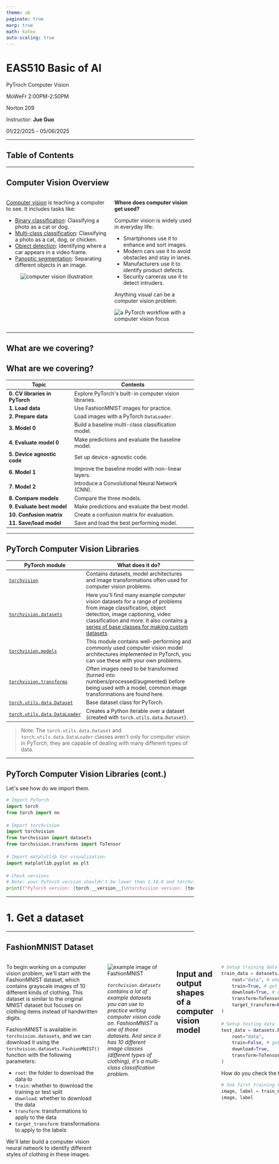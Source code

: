```yaml
---
theme: ub
paginate: true
marp: true
math: katex
auto-scaling: true
---
```


<!-- _backgroundImage: "url('../slides/title.png')" -->
<!-- _paginate: skip -->

# EAS510 Basic of AI

<span class="subtitle">PyTroch Computer Vision</span>

<div class="course-info">
  <p>MoWeFr 2:00PM-2:50PM</p>
  <p>Norton 209</p>
  <p>Instructor: <strong>Jue Guo</strong></p>
  <p>01/22/2025 - 05/06/2025</p>
</div>

---
## Table of Contents



---

## Computer Vision Overview

<div class = "columns">
<div>

[Computer vision](https://en.wikipedia.org/wiki/Computer_vision) is teaching a computer to see. It includes tasks like:

- [Binary classification](https://developers.google.com/machine-learning/glossary#binary-classification): Classifying a photo as a cat or dog.
- [Multi-class classification](https://developers.google.com/machine-learning/glossary#multi-class-classification): Classifying a photo as a cat, dog, or chicken.
- [Object detection](https://en.wikipedia.org/wiki/Object_detection): Identifying where a car appears in a video frame.
- [Panoptic segmentation](https://arxiv.org/abs/1801.00868): Separating different objects in an image.

<center>
<img src="https://raw.githubusercontent.com/mrdbourke/pytorch-deep-learning/main/images/03-computer-vision-problems.png" alt="computer vision illustration" width="80%"></center>

</div>

<div>

**Where does computer vision get used?**

Computer vision is widely used in everyday life:

- Smartphones use it to enhance and sort images.
- Modern cars use it to avoid obstacles and stay in lanes.
- Manufacturers use it to identify product defects.
- Security cameras use it to detect intruders.

Anything visual can be a computer vision problem.

![a PyTorch workflow with a computer vision focus](https://raw.githubusercontent.com/mrdbourke/pytorch-deep-learning/main/images/03-pytorch-computer-vision-workflow.png)
</div>
</div>

---

## What are we covering? 

## What are we covering?

| **Topic** | **Contents** |
| ----- | ----- |
| **0. CV libraries in PyTorch** | Explore PyTorch's built-in computer vision libraries. |
| **1. Load data** | Use FashionMNIST images for practice. |
| **2. Prepare data** | Load images with a PyTorch `DataLoader`. |
| **3. Model 0** | Build a baseline multi-class classification model. |
| **4. Evaluate model 0** | Make predictions and evaluate the baseline model. |
| **5. Device agnostic code** | Set up device-agnostic code. |
| **6. Model 1** | Improve the baseline model with non-linear layers. |
| **7. Model 2** | Introduce a Convolutional Neural Network (CNN). |
| **8. Compare models** | Compare the three models. |
| **9. Evaluate best model** | Make predictions and evaluate the best model. |
| **10. Confusion matrix** | Create a confusion matrix for evaluation. |
| **11. Save/load model** | Save and load the best performing model. |

---

## PyTorch Computer Vision Libraries

| PyTorch module | What does it do? |
| ----- | ----- |
| [`torchvision`](https://pytorch.org/vision/stable/index.html) | Contains datasets, model architectures and image transformations often used for computer vision problems. |
| [`torchvision.datasets`](https://pytorch.org/vision/stable/datasets.html) | Here you'll find many example computer vision datasets for a range of problems from image classification, object detection, image captioning, video classification and more. It also contains [a series of base classes for making custom datasets](https://pytorch.org/vision/stable/datasets.html#base-classes-for-custom-datasets). |
| [`torchvision.models`](https://pytorch.org/vision/stable/models.html) | This module contains well-performing and commonly used computer vision model architectures implemented in PyTorch, you can use these with your own problems. |
| [`torchvision.transforms`](https://pytorch.org/vision/stable/transforms.html) | Often images need to be transformed (turned into numbers/processed/augmented) before being used with a model, common image transformations are found here. |
| [`torch.utils.data.Dataset`](https://pytorch.org/docs/stable/data.html#torch.utils.data.Dataset) | Base dataset class for PyTorch.  |
| [`torch.utils.data.DataLoader`](https://pytorch.org/docs/stable/data.html#module-torch.utils.data) | Creates a Python iterable over a dataset (created with `torch.utils.data.Dataset`). |

> Note: The `torch.utils.data.Dataset` and `torch.utils.data.DataLoader` classes aren't only for computer vision in PyTorch, they are capable of dealing with many different types of data.

---

## PyTorch Computer Vision Libraries (cont.)

Let's see how do we import them.

```python
# Import PyTorch
import torch
from torch import nn

# Import torchvision 
import torchvision
from torchvision import datasets
from torchvision.transforms import ToTensor

# Import matplotlib for visualization
import matplotlib.pyplot as plt

# Check versions
# Note: your PyTorch version shouldn't be lower than 1.10.0 and torchvision version shouldn't be lower than 0.11
print(f"PyTorch version: {torch.__version__}\ntorchvision version: {torchvision.__version__}")
```

---

<!-- _backgroundImage: "url('../slides/title.png')" -->
<!-- _paginate: skip -->

# 1. Get a dataset

---

## FashionMNIST Dataset

<div class="columns">
<div>

To begin working on a computer vision problem, we'll start with the FashionMNIST dataset, which contains grayscale images of 10 different kinds of clothing. This dataset is similar to the original MNIST dataset but focuses on clothing items instead of handwritten digits.

FashionMNIST is available in `torchvision.datasets`, and we can download it using the `torchvision.datasets.FashionMNIST()` function with the following parameters:
- `root`: the folder to download the data to
- `train`: whether to download the training or test split
- `download`: whether to download the data
- `transform`: transformations to apply to the data
- `target_transform`: transformations to apply to the labels

We'll later build a computer vision neural network to identify different styles of clothing in these images.
</div>

<div>

![example image of FashionMNIST](https://raw.githubusercontent.com/mrdbourke/pytorch-deep-learning/main/images/03-fashion-mnist-slide.png)

  <div class = "small-caption">

  *`torchvision.datasets` contains a lot of example datasets you can use to practice writing computer vision code on. FashionMNIST is one of those datasets. And since it has 10 different image classes (different types of clothing), it's a multi-class classification problem.*
  </div>

</div>

---

## Input and output shapes of a computer vision model

<div class="columns">
<div>

```python
# Setup training data
train_data = datasets.FashionMNIST(
    root="data", # where to download data to?
    train=True, # get training data
    download=True, # download data if it doesn't exist on disk
    transform=ToTensor(), # images come as PIL format, we want to turn into Torch tensors
    target_transform=None # you can transform labels as well
)

# Setup testing data
test_data = datasets.FashionMNIST(
    root="data",
    train=False, # get test data
    download=True,
    transform=ToTensor()
)
```

How do you check the first sample of the training data?

```python
# See first training sample
image, label = train_data[0]
image, label
```
</div>

<div>
Again, we need to familiarize ourselves with the data;

```python
# What's the shape of the image?
image.shape
```
```sh
torch.Size([1, 28, 28])
```

The shape of the image tensor is `[1, 28, 28]` or more specifically:

```sh
[color_channels=1, height=28, width=28]
```

Having `color_channels=1` means the image is grayscale, if `color_channels=3`, the image comes in pixel values for red, green and blue (this is also known as the [RGB color model](https://en.wikipedia.org/wiki/RGB_color_model)).

</div>

---

## Input and output shapes of a computer vision model (cont.)

<div class="columns">
<div>

![example input and output shapes of the fashionMNIST problem](https://raw.githubusercontent.com/mrdbourke/pytorch-deep-learning/main/images/03-computer-vision-input-and-output-shapes.png)
*Various problems will have various input and output shapes. But the premise remains: encode data into numbers, build a model to find patterns in those numbers, convert those patterns into something meaningful.*



</div>

<div>

The order of our current tensor is often referred to as `CHW` (Color Channels, Height, Width). There's debate on whether images should be represented as `CHW` (color channels first) or `HWC` (color channels last).

> **Note:** You'll also see `NCHW` and `NHWC` formats where `N` stands for *number of images*. For example, if you have a `batch_size=32`, your tensor shape may be `[32, 1, 28, 28]`. We'll cover batch sizes later.

- PyTorch generally accepts `NCHW` (channels first) as the default for many operators. However, PyTorch also explains that `NHWC` (channels last) performs better and is [considered best practice](https://pytorch.org/blog/tensor-memory-format-matters/#pytorch-best-practice).

- For now, since our dataset and models are relatively small, this won't make too much of a difference. But keep it in mind for when you're working on larger image datasets and using convolutional neural networks (we'll see these later).

</div>

</div>

---

## Input and output shapes of a computer vision model (cont.)

<div class="columns">
<div>

Let's check out more shapes of the FashionMNIST dataset.

```python
# How many samples are there?
len(train_data.data), len(train_data.targets), len(test_data.data), len(test_data.targets)
```
```sh
(60000, 60000, 10000, 10000)
```
So we've got 60,000 training samples and 10,000 testing samples. What classes are there?

We can find these via the `.classes` attribute.


```python
class_names = train_data.classes
class_names
```
```sh
['T-shirt/top',
  'Trouser',
  'Pullover',
  'Dress',
  'Coat',
  'Sandal',
  'Shirt',
  'Sneaker',
  'Bag',
  'Ankle boot']
```
</div>

<div>

To better understand your image data, you can visualize it. 

```python
import matplotlib.pyplot as plt
image, label = train_data[0]
print(f"Image shape: {image.shape}")
plt.imshow(image.squeeze()) # image shape is [1, 28, 28] (colour channels, height, width)
plt.title(label);
```
```sh
Image shape: torch.Size([1, 28, 28])
```
<center>
<img src="../slides/04_imgs/03_pytorch_computer_vision_19_1.png"; width="50%">
</center>
</div>

</div>

---

<div class="columns">
<div>

Right now our image looks kinda colored even with just one color channel.
<center>
<img src="../slides/04_imgs/03_pytorch_computer_vision_19_1.png"; width="50%">
</center>

We can turn the image into grayscale by using the `cmap` parameter of `plt.imshow()`.

```python
plt.imshow(image.squeeze(), cmap="gray")
plt.title(class_names[label]);
```
</div>
<div>

<center>
<img src="../slides/04_imgs/03_pytorch_computer_vision_21_0.png"; width="50%">
</center>

</div>

</div>

---

Let's not stop there, lets view a few more images.

<div class="columns">
<div>

```python
torch.manual_seed(42)
fig = plt.figure(figsize=(9, 9))
rows, cols = 4, 4
for i in range(1, rows * cols + 1):
    random_idx = torch.randint(0, len(train_data), size=[1]).item()
    img, label = train_data[random_idx]
    fig.add_subplot(rows, cols, i)
    plt.imshow(img.squeeze(), cmap="gray")
    plt.title(class_names[label])
    plt.axis(False);
```
<center>
<img src="../slides/04_imgs/03_pytorch_computer_vision_23_0.png"; width="45%">

</div>

<div>

Hmmm, this dataset doesn't look too aesthetic. But the principles we're going to learn on how to build a model for it will be similar across a wide range of computer vision problems.

- In essence, taking pixel values and building a model to find patterns in them to use on future pixel values.

Plus, even for this small dataset (yes, even 60,000 images in deep learning is considered quite small), could you write a program to classify each one of them?

- You probably could.

But I think coding a model in PyTorch would be faster.

> **Question:** Do you think the above data can be modeled with only straight (linear) lines? Or do you think you'd also need non-straight (non-linear) lines?

</div>
</div>

---

<!-- _backgroundImage: "url('../slides/title.png')" -->
<!-- _paginate: skip -->
# 2. Prepare DataLoader

---


## Prepare DataLoader

<div class="columns">
<div>

To prepare the dataset, use a [`torch.utils.data.DataLoader`](https://pytorch.org/docs/stable/data.html#torch.utils.data.Dataset) which turns a large `Dataset` into smaller chunks called **batches** or **mini-batches**. This is more computationally efficient, especially for large datasets.

**Good batch size (hyperparameter):**
- Start with a batch size of 32.
- Experiment with different values, typically powers of 2 (e.g., 32, 64, 128, 256, 512).

![an example of what a batched dataset looks like](https://raw.githubusercontent.com/mrdbourke/pytorch-deep-learning/main/images/03-batching-fashionmnist.png)

</div>
<div>

```python
from torch.utils.data import DataLoader

# Setup the batch size hyperparameter
BATCH_SIZE = 32

# Turn datasets into iterables (batches)
train_dataloader = DataLoader(train_data, # dataset to turn into iterable
    batch_size=BATCH_SIZE, # how many samples per batch?
    shuffle=True # shuffle data every epoch?
)

test_dataloader = DataLoader(test_data,
    batch_size=BATCH_SIZE,
    shuffle=False # don't necessarily have to shuffle the testing data
)

# Let's check out what we've created
print(f"Dataloaders: {train_dataloader, test_dataloader}")
print(f"Length of train dataloader: {len(train_dataloader)} batches of {BATCH_SIZE}")
print(f"Length of test dataloader: {len(test_dataloader)} batches of {BATCH_SIZE}")
```

</div>
</div>

---

## Prepare DataLoader (cont.)

<div class="columns">
<div>

```python
from torch.utils.data import DataLoader

# Setup the batch size hyperparameter
BATCH_SIZE = 32

# Turn datasets into iterables (batches)
train_dataloader = DataLoader(train_data, # dataset to turn into iterable
    batch_size=BATCH_SIZE, # how many samples per batch?
    shuffle=True # shuffle data every epoch?
)

test_dataloader = DataLoader(test_data,
    batch_size=BATCH_SIZE,
    shuffle=False # don't necessarily have to shuffle the testing data
)

# Let's check out what we've created
print(f"Dataloaders: {train_dataloader, test_dataloader}")
print(f"Length of train dataloader: {len(train_dataloader)} batches of {BATCH_SIZE}")
print(f"Length of test dataloader: {len(test_dataloader)} batches of {BATCH_SIZE}")
```
</div>

<div>

```sh
Dataloaders: (<torch.utils.data.dataloader.DataLoader object at 0x7fc991463cd0>, <torch.utils.data.dataloader.DataLoader object at 0x7fc991475120>)
Length of train dataloader: 1875 batches of 32
Length of test dataloader: 313 batches of 32
```
Further inspect the components of the `train_dataloader`:

```python
# Check out what's inside the training dataloader
train_features_batch, train_labels_batch = next(iter(train_dataloader))
train_features_batch.shape, train_labels_batch.shape
```
```sh
(torch.Size([32, 1, 28, 28]), torch.Size([32]))
```
</div>
</div>

---

## Prepare DataLoader (cont.)

<div class="columns">
<div>

We can see that the data remains unchanged by checking a single sample.

```python
# Show a sample
torch.manual_seed(42)
random_idx = torch.randint(0, len(train_features_batch), size=[1]).item()
img, label = train_features_batch[random_idx], train_labels_batch[random_idx]
plt.imshow(img.squeeze(), cmap="gray")
plt.title(class_names[label])
plt.axis("Off");
print(f"Image size: {img.shape}")
print(f"Label: {label}, label size: {label.shape}")
```
```sh
Image size: torch.Size([1, 28, 28])
Label: 6, label size: torch.Size([])
```
</div>

<div>
<center>
<img src="04_imgs/03_pytorch_computer_vision_29_1.png">
</center>
</div>
</div>

---

<!-- _backgroundImage: "url('../slides/title.png')" -->
<!-- _paginate: skip -->

# 3. Model 0: Build a baseline model

---

<div class="columns">
<div>

Time to build a **baseline model** by subclassing `nn.Module`. Usually a baseline model in research can be a state of the art (SOTA) model, to compare your result with, or personal project can be one of the simplest models you can imagine. 

> Sometimes you can use the baseline as a starting point and try to improve upon it with subsequent, more complicated models.

In our case, 

  - our baseline will consist of two [`nn.Linear()`](https://pytorch.org/docs/stable/generated/torch.nn.Linear.html) layers.

Because we're working with image data, we're going to use a different layer to start things off.And that's the [`nn.Flatten()`](https://pytorch.org/docs/stable/generated/torch.nn.Flatten.html) layer. `nn.Flatten()` compresses the dimensions of a tensor into a single vector.

</div>

<div>

```python
# Create a flatten layer
flatten_model = nn.Flatten() # all nn modules function as a model (can do a forward pass)

# Get a single sample
x = train_features_batch[0]

# Flatten the sample
output = flatten_model(x) # perform forward pass

# Print out what happened
print(f"Shape before flattening: {x.shape} -> [color_channels, height, width]")
print(f"Shape after flattening: {output.shape} -> [color_channels, height*width]")

# Try uncommenting below and see what happens
#print(x)
#print(output)
```

```sh
Shape before flattening: torch.Size([1, 28, 28]) -> [color_channels, height, width]
Shape after flattening: torch.Size([1, 784]) -> [color_channels, height*width]
```
</div>
</div>

---

<div class="columns">
<div>

```python
# Create a flatten layer
flatten_model = nn.Flatten() # all nn modules function as a model (can do a forward pass)

# Get a single sample
x = train_features_batch[0]

# Flatten the sample
output = flatten_model(x) # perform forward pass

# Print out what happened
print(f"Shape before flattening: {x.shape} -> [color_channels, height, width]")
print(f"Shape after flattening: {output.shape} -> [color_channels, height*width]")

# Try uncommenting below and see what happens
#print(x)
#print(output)
```

```sh
Shape before flattening: torch.Size([1, 28, 28]) -> [color_channels, height, width]
Shape after flattening: torch.Size([1, 784]) -> [color_channels, height*width]
```
</div>
<div>

The `nn.Flatten()` layer took our shape from `[color_channels, height, width]` to `[color_channels, height*width]`.

- Why do this? *Because we've now turned our pixel data from height and width dimensions into one long **feature vector**.* And `nn.Linear()` layers like their inputs to be in the form of feature vectors.

```python
from torch import nn
class FashionMNISTModelV0(nn.Module):
    def __init__(self, input_shape: int, hidden_units: int, output_shape: int):
        super().__init__()
        self.layer_stack = nn.Sequential(
            nn.Flatten(), # neural networks like their inputs in vector form
            nn.Linear(in_features=input_shape, out_features=hidden_units), # in_features = number of features in a data sample (784 pixels)
            nn.Linear(in_features=hidden_units, out_features=output_shape)
        )

    def forward(self, x):
        return self.layer_stack(x)
``` 
</div>hnb
</div>

---

<div class="columns">
<div>

```python
from torch import nn
class FashionMNISTModelV0(nn.Module):
    def __init__(self, input_shape: int, hidden_units: int, output_shape: int):
        super().__init__()
        self.layer_stack = nn.Sequential(
            nn.Flatten(), # neural networks like their inputs in vector form
            nn.Linear(in_features=input_shape, out_features=hidden_units), # in_features = number of features in a data sample (784 pixels)
            nn.Linear(in_features=hidden_units, out_features=output_shape)
        )

    def forward(self, x):
        return self.layer_stack(x)
```
We've got a baseline model class we can use, now let's instantiate a model.

We'll need to set the following parameters:
* `input_shape=784` - how many features in the model, in our case, it's one for every pixel in the target image (28 pixels high by 28 pixels wide = 784 features).

</div>

<div>

* `hidden_units=10` - number of units/neurons in the hidden layer(s), this number could be whatever you want but to keep the model small we'll start with `10`.
* `output_shape=len(class_names)` - since we're working with a multi-class classification problem, we need an output neuron per class in our dataset.

</div>
</div>

---

<!-- _backgroundImage: "url('../slides/title.png')" -->
<!-- _paginate: skip -->

# `Helper Functions` in PyTorch (Optional)

---

## Construction of `helper_functions.py`
Before we continue; we will create our own module of helper functions to avoud repeating code. Please read through this code during after class time. 

<div class="columns">
<div>

```python
"""
A series of helper functions used throughout the course.

If a function gets defined once and could be used over and over, it'll go in here.
"""
import torch
import matplotlib.pyplot as plt
import numpy as np

from torch import nn

import os
import zipfile

from pathlib import Path

import requests

```
</div>

<div>

```python
# Walk through an image classification directory and find out how many files (images)
# are in each subdirectory.
import os

def walk_through_dir(dir_path):
    """
    Walks through dir_path returning its contents.
    Args:
    dir_path (str): target directory

    Returns:
    A print out of:
      number of subdiretories in dir_path
      number of images (files) in each subdirectory
      name of each subdirectory
    """
    for dirpath, dirnames, filenames in os.walk(dir_path):
        print(f"There are {len(dirnames)} directories and {len(filenames)} images in '{dirpath}'.")
```
</div>
</div>

---

## Construction of `helper_functions.py` (cont.)

<div class="columns">
<div>

```python
def plot_decision_boundary(model: torch.nn.Module, X: torch.Tensor, y: torch.Tensor):
    """Plots decision boundaries of model predicting on X in comparison to y.

    Source - https://madewithml.com/courses/foundations/neural-networks/ (with modifications)
    """
    # Put everything to CPU (works better with NumPy + Matplotlib)
    model.to("cpu")
    X, y = X.to("cpu"), y.to("cpu")

    # Setup prediction boundaries and grid
    x_min, x_max = X[:, 0].min() - 0.1, X[:, 0].max() + 0.1
    y_min, y_max = X[:, 1].min() - 0.1, X[:, 1].max() + 0.1
    xx, yy = np.meshgrid(np.linspace(x_min, x_max, 101), np.linspace(y_min, y_max, 101))

    # Make features
    X_to_pred_on = torch.from_numpy(np.column_stack((xx.ravel(), yy.ravel()))).float()
```
</div>
<div>

```python
    # Make predictions
    model.eval()
    with torch.inference_mode():
        y_logits = model(X_to_pred_on)

    # Test for multi-class or binary and adjust logits to prediction labels
    if len(torch.unique(y)) > 2:
        y_pred = torch.softmax(y_logits, dim=1).argmax(dim=1)  # mutli-class
    else:
        y_pred = torch.round(torch.sigmoid(y_logits))  # binary

    # Reshape preds and plot
    y_pred = y_pred.reshape(xx.shape).detach().numpy()
    plt.contourf(xx, yy, y_pred, cmap=plt.cm.RdYlBu, alpha=0.7)
    plt.scatter(X[:, 0], X[:, 1], c=y, s=40, cmap=plt.cm.RdYlBu)
    plt.xlim(xx.min(), xx.max())
    plt.ylim(yy.min(), yy.max())
```
</div>
</div>

---

## Construction of `helper_functions.py` (cont.)

<div class="columns">
<div>

```python
def plot_predictions(
    train_data, train_labels, test_data, test_labels, predictions=None
):
    """
  Plots linear training data and test data and compares predictions.
  """
    plt.figure(figsize=(10, 7))

    # Plot training data in blue
    plt.scatter(train_data, train_labels, c="b", s=4, label="Training data")

    # Plot test data in green
    plt.scatter(test_data, test_labels, c="g", s=4, label="Testing data")

    if predictions is not None:
        # Plot the predictions in red (predictions were made on the test data)
        plt.scatter(test_data, predictions, c="r", s=4, label="Predictions")

    # Show the legend
    plt.legend(prop={"size": 14})
```
</div>

<div>

```python
# Calculate accuracy (a classification metric)
def accuracy_fn(y_true, y_pred):
    """Calculates accuracy between truth labels and predictions.

    Args:
        y_true (torch.Tensor): Truth labels for predictions.
        y_pred (torch.Tensor): Predictions to be compared to predictions.

    Returns:
        [torch.float]: Accuracy value between y_true and y_pred, e.g. 78.45
    """
    correct = torch.eq(y_true, y_pred).sum().item()
    acc = (correct / len(y_pred)) * 100
    return acc
```

</div>
</div>

---

## Construction of `helper_functions.py` (cont.)

```python
def print_train_time(start, end, device=None):
    """Prints difference between start and end time.

    Args:
        start (float): Start time of computation (preferred in timeit format). 
        end (float): End time of computation.
        device ([type], optional): Device that compute is running on. Defaults to None.

    Returns:
        float: time between start and end in seconds (higher is longer).
    """
    total_time = end - start
    print(f"\nTrain time on {device}: {total_time:.3f} seconds")
    return total_time
```

---

## Construction of `helper_functions.py` (cont.)
<div class="columns">
<div>

```python
# Plot loss curves of a model
def plot_loss_curves(results):
    """Plots training curves of a results dictionary.

    Args:
        results (dict): dictionary containing list of values, e.g.
            {"train_loss": [...],
             "train_acc": [...],
             "test_loss": [...],
             "test_acc": [...]}
    """
    loss = results["train_loss"]
    test_loss = results["test_loss"]
    accuracy = results["train_acc"]
    test_accuracy = results["test_acc"]
    epochs = range(len(results["train_loss"]))
    plt.figure(figsize=(15, 7))

    # Plot loss
    plt.subplot(1, 2, 1)
    plt.plot(epochs, loss, label="train_loss")
    plt.plot(epochs, test_loss, label="test_loss")
    plt.title("Loss")
    plt.xlabel("Epochs")
    plt.legend()
```

</div>
<div>

```python
    # Plot accuracy
    plt.subplot(1, 2, 2)
    plt.plot(epochs, accuracy, label="train_accuracy")
    plt.plot(epochs, test_accuracy, label="test_accuracy")
    plt.title("Accuracy")
    plt.xlabel("Epochs")
    plt.legend()
```
</div>
</div>

---

## Construction of `helper_functions.py` - `def pred_and_plot_image`(cont.)

<div class="columns">
<div>

```python
# Pred and plot image function from notebook 04
# See creation: https://www.learnpytorch.io/04_pytorch_custom_datasets/#113-putting-custom-image-prediction-together-building-a-function
from typing import List
import torchvision


def pred_and_plot_image(
    model: torch.nn.Module,
    image_path: str,
    class_names: List[str] = None,
    transform=None,
    device: torch.device = "cuda" if torch.cuda.is_available() else "cpu",
):
    """Makes a prediction on a target image with a trained model and plots the image.

    Args:
        model (torch.nn.Module): trained PyTorch image classification model.
        image_path (str): filepath to target image.
        class_names (List[str], optional): different class names for target image. Defaults to None.
        transform (_type_, optional): transform of target image. Defaults to None.
```
</div>
<div>

```python
    """
        device (torch.device, optional): target device to compute on. Defaults to "cuda" if torch.cuda.is_available() else "cpu".
    
    Returns:
        Matplotlib plot of target image and model prediction as title.

    Example usage:
        pred_and_plot_image(model=model,
                            image="some_image.jpeg",
                            class_names=["class_1", "class_2", "class_3"],
                            transform=torchvision.transforms.ToTensor(),
                            device=device)
    """

    # 1. Load in image and convert the tensor values to float32
    target_image = torchvision.io.read_image(str(image_path)).type(torch.float32)

    # 2. Divide the image pixel values by 255 to get them between [0, 1]
    target_image = target_image / 255.0
```
</div>
</div>

---

## Construction of `helper_functions.py` - `def pred_and_plot_image`(cont.)

<div class="columns">
<div>

```python
    # 3. Transform if necessary
    if transform:
        target_image = transform(target_image)

    # 4. Make sure the model is on the target device
    model.to(device)

    # 5. Turn on model evaluation mode and inference mode
    model.eval()
    with torch.inference_mode():
        # Add an extra dimension to the image
        target_image = target_image.unsqueeze(dim=0)

        # Make a prediction on image with an extra dimension and send it to the target device
        target_image_pred = model(target_image.to(device))

    # 6. Convert logits -> prediction probabilities (using torch.softmax() for multi-class classification)
    target_image_pred_probs = torch.softmax(target_image_pred, dim=1)

    # 7. Convert prediction probabilities -> prediction labels
    target_image_pred_label = torch.argmax(target_image_pred_probs, dim=1)
```
</div>
<div>

```python
    # 8. Plot the image alongside the prediction and prediction probability
    plt.imshow(
        target_image.squeeze().permute(1, 2, 0)
    )  # make sure it's the right size for matplotlib
    if class_names:
        title = f"Pred: {class_names[target_image_pred_label.cpu()]} | Prob: {target_image_pred_probs.max().cpu():.3f}"
    else:
        title = f"Pred: {target_image_pred_label} | Prob: {target_image_pred_probs.max().cpu():.3f}"
    plt.title(title)
    plt.axis(False)
```
</div>
</div>

---

## Construction of `helper_functions.py` 

<div class="columns">
<div>

```python
def set_seeds(seed: int=42):
    """Sets random sets for torch operations.

    Args:
        seed (int, optional): Random seed to set. Defaults to 42.
    """
    # Set the seed for general torch operations
    torch.manual_seed(seed)
    # Set the seed for CUDA torch operations (ones that happen on the GPU)
    torch.cuda.manual_seed(seed)
```

```python

def download_data(source: str, 
                  destination: str,
                  remove_source: bool = True) -> Path:
    """Downloads a zipped dataset from source and unzips to destination.

    Args:
        source (str): A link to a zipped file containing data.
        destination (str): A target directory to unzip data to.
        remove_source (bool): Whether to remove the source after downloading and extracting.
```
</div>
<div>

```python
""""
    Returns:
        pathlib.Path to downloaded data.
    
    Example usage:
        download_data(source="https://github.com/mrdbourke/pytorch-deep-learning/raw/main/data/pizza_steak_sushi.zip",
                      destination="pizza_steak_sushi")
    """
    # Setup path to data folder
    data_path = Path("data/")
    image_path = data_path / destination

    # If the image folder doesn't exist, download it and prepare it... 
    if image_path.is_dir():
        print(f"[INFO] {image_path} directory exists, skipping download.")
    else:
        print(f"[INFO] Did not find {image_path} directory, creating one...")
        image_path.mkdir(parents=True, exist_ok=True)
```
</div>
</div>

---


## Construction of `helper_functions.py`

```python
        # Download pizza, steak, sushi data
        target_file = Path(source).name
        with open(data_path / target_file, "wb") as f:
            request = requests.get(source)
            print(f"[INFO] Downloading {target_file} from {source}...")
            f.write(request.content)

        # Unzip pizza, steak, sushi data
        with zipfile.ZipFile(data_path / target_file, "r") as zip_ref:
            print(f"[INFO] Unzipping {target_file} data...") 
            zip_ref.extractall(image_path)

        # Remove .zip file
        if remove_source:
            os.remove(data_path / target_file)
    
    return image_path
```

---

<!-- _backgroundImage: "url('../slides/title.png')" -->
<!-- _paginate: skip -->

# 3. Model 0: Build a baseline model (cont.)

---

## Recap and Cont.

<div class="columns">
<div>

```python
from torch import nn
class FashionMNISTModelV0(nn.Module):
    def __init__(self, input_shape: int, hidden_units: int, output_shape: int):
        super().__init__()
        self.layer_stack = nn.Sequential(
            nn.Flatten(),
            nn.Linear(in_features=input_shape, out_features=hidden_units),
            nn.Linear(in_features=hidden_units, out_features=output_shape)
        )
    def forward(self, x):
        return self.layer_stack(x)
```
Let's create an instance of our model and send it to the CPU for now.
```python 
torch.manual_seed(42)
model_0 = FashionMNISTModelV0(input_shape=784, # one for every pixel (28x28)
    hidden_units=10, # how many units in the hidden layer
    output_shape=len(class_names) # one for every class
)
model_0.to("cpu") # keep model on CPU to begin with 
```

</div>

<div>

**Setup loss, optimizer and evaluation metrics**
- From our custom helper function,

    ```python
    # Import accuracy metric
    from helper_functions import accuracy_fn # Note: could also use torchmetrics.Accuracy(task = 'multiclass', num_classes=len(class_names)).to(device)

    # Setup loss function and optimizer
    loss_fn = nn.CrossEntropyLoss() # this is also called "criterion"/"cost function" in some places
    optimizer = torch.optim.SGD(params=model_0.parameters(), lr=0.1)
    ```
**Creating a function to time our experiments**

```python
from timeit import default_timer as timer 
def print_train_time(start: float, end: float, device: torch.device = None):
    total_time = end - start
    print(f"Train time on {device}: {total_time:.3f} seconds")
    return total_time
```

</div>
</div>

---

**Refresh: `accuracy_fn`??**

```python
# Calculate accuracy (a classification metric)
def accuracy_fn(y_true, y_pred):
    """Calculates accuracy between truth labels and predictions.

    Args:
        y_true (torch.Tensor): Truth labels for predictions.
        y_pred (torch.Tensor): Predictions to be compared to predictions.

    Returns:
        [torch.float]: Accuracy value between y_true and y_pred, e.g. 78.45
    """
    correct = torch.eq(y_true, y_pred).sum().item()
    acc = (correct / len(y_pred)) * 100
    return acc
```

---

## Creating a training loop and training a model on batches of data

<div class="columns">
<div>

Let's create a training and testing loop to train and evaluate our model. Our data batches are in `train_dataloader` and `test_dataloader` for training and testing splits, respectively. 
- Each batch contains `BATCH_SIZE` samples of `X` (features) and `y` (labels). With `BATCH_SIZE=32`, each batch has 32 samples.
- our loss and evaluation metrics will be calculated **per batch** rather than across the whole dataset. We'll divide our loss and accuracy values by the number of batches in each dataloader.

**Steps:**
1. Loop through epochs.
2. Loop through training batches, perform training steps, calculate train loss *per batch*.
3. Loop through testing batches, perform testing steps, calculate test loss *per batch*.
4. Print out the progress.
5. Time it all.

</div>

<div>

```python
# Import tqdm for progress bar
from tqdm.auto import tqdm

# Set the seed and start the timer
torch.manual_seed(42)
train_time_start_on_cpu = timer()

# Set the number of epochs (we'll keep this small for faster training times)
epochs = 3

# Create training and testing loop
for epoch in tqdm(range(epochs)):
    print(f"Epoch: {epoch}\n-------")
    ### Training
    train_loss = 0
    # Add a loop to loop through training batches
    for batch, (X, y) in enumerate(train_dataloader):
        model_0.train()
        # 1. Forward pass
        y_pred = model_0(X)

        # 2. Calculate loss (per batch)
        loss = loss_fn(y_pred, y)
        train_loss += loss # accumulatively add up the loss per epoch
```

</div>
</div>

---

## Creating a training loop and training a model on batches of data (cont.)

<div class="columns">
<div>

```python
        # 3. Optimizer zero grad
        optimizer.zero_grad()

        # 4. Loss backward
        loss.backward()

        # 5. Optimizer step
        optimizer.step()

        # Print out how many samples have been seen
        if batch % 400 == 0:
            print(f"Looked at {batch * len(X)}/{len(train_dataloader.dataset)} samples")

    # Divide total train loss by length of train dataloader (average loss per batch per epoch)
    train_loss /= len(train_dataloader)

    ### Testing
    # Setup variables for accumulatively adding up loss and accuracy
    test_loss, test_acc = 0, 0
    model_0.eval()
    with torch.inference_mode():
        for X, y in test_dataloader:
            # 1. Forward pass
            test_pred = model_0(X)
```
</div>

<div>

```python
            # 2. Calculate loss (accumulatively)
            test_loss += loss_fn(test_pred, y) # accumulatively add up the loss per epoch

            # 3. Calculate accuracy (preds need to be same as y_true)
            test_acc += accuracy_fn(y_true=y, y_pred=test_pred.argmax(dim=1))
        # Calculations on test metrics need to happen inside torch.inference_mode()
        # Divide total test loss by length of test dataloader (per batch)
        test_loss /= len(test_dataloader)

        # Divide total accuracy by length of test dataloader (per batch)
        test_acc /= len(test_dataloader)

    print(f"\nTrain loss: {train_loss:.5f} | Test loss: {test_loss:.5f}, Test acc: {test_acc:.2f}%\n")

# Calculate training time
train_time_end_on_cpu = timer()
total_train_time_model_0 = print_train_time(start=train_time_start_on_cpu, end=train_time_end_on_cpu, device=str(next(model_0.parameters()).device))
```

</div>
</div>

---

## Question: What is the key difference? 

<div class="columns">
<div>

We still want to go over the the whole dataset without missing any samples. 
- Now we're doing it in batches. This greatly reduces the amount of memory required to train a model.

```python
for epoch in tqdm(range(epochs)):
    print(f"Epoch: {epoch}\n-------")
    ### Training
    train_loss = 0
    # Add a loop to loop through training batches
    for batch, (X, y) in enumerate(train_dataloader):
        model_0.train()
        y_pred = model_0(X)
        loss = loss_fn(y_pred, y) # calculate loss per batch
        train_loss += loss # accumulatively add up the loss per epoch

        # zero_gradients, calculate gradients, update weights
        optimizer.zero_grad()
        loss.backward()
        optimizer.step()
```
</div>

<div>

```python
        # Print out how many samples have been seen
        if batch % 400 == 0:
            print(f"Looked at {batch * len(X)}/{len(train_dataloader.dataset)} samples")

    # Divide total train loss by length of train dataloader (average loss per batch per epoch)
    train_loss /= len(train_dataloader)
```

</div>
</div>

---

## Question: What is the key difference? (cont.)

<div class="columns">
<div>

The output from the code

```sh
    Epoch: 0
    -------
    Looked at 0/60000 samples
    Looked at 12800/60000 samples
    Looked at 25600/60000 samples
    Looked at 38400/60000 samples
    Looked at 51200/60000 samples
    
    Train loss: 0.59039 | Test loss: 0.50954, Test acc: 82.04%
    
    Epoch: 1
    -------
    Looked at 0/60000 samples
    Looked at 12800/60000 samples
    Looked at 25600/60000 samples
    Looked at 38400/60000 samples
    Looked at 51200/60000 samples
    
    Train loss: 0.47633 | Test loss: 0.47989, Test acc: 83.20%
```

</div>

<div>

```sh
    Epoch: 2
    -------
    Looked at 0/60000 samples
    Looked at 12800/60000 samples
    Looked at 25600/60000 samples
    Looked at 38400/60000 samples
    Looked at 51200/60000 samples
    
    Train loss: 0.45503 | Test loss: 0.47664, Test acc: 83.43%
    
    Train time on cpu: 32.349 seconds
```

</div>
</div>

---

## Make predictions and get Model 0 results

<div class="columns">
<div>

```python
torch.manual_seed(42)
def eval_model(model: torch.nn.Module,
               data_loader: torch.utils.data.DataLoader,
               loss_fn: torch.nn.Module,
               accuracy_fn):
    """Returns a dictionary containing the results of model predicting on data_loader.

    Args:
        model (torch.nn.Module): A PyTorch model capable of making predictions on data_loader.
        data_loader (torch.utils.data.DataLoader): The target dataset to predict on.
        loss_fn (torch.nn.Module): The loss function of model.
        accuracy_fn: An accuracy function to compare the models predictions to the truth labels.

    Returns:
        (dict): Results of model making predictions on data_loader.
    """
    loss, acc = 0, 0
    model.eval()
    with torch.inference_mode():
        for X, y in data_loader:
```

</div>

<div>

```python
            # Make predictions with the model
            y_pred = model(X)


            # Accumulate the loss and accuracy values per batch
            loss += loss_fn(y_pred, y)
            acc += accuracy_fn(y_true=y,
                                y_pred=y_pred.argmax(dim=1)) # For accuracy, need the prediction labels (logits -> pred_prob -> pred_labels)

        # Scale loss and acc to find the average loss/acc per batch
        loss /= len(data_loader)
        acc /= len(data_loader)

    return {"model_name": model.__class__.__name__, # only works when model was created with a class
            "model_loss": loss.item(),
            "model_acc": acc}

# Calculate model 0 results on test dataset
model_0_results = eval_model(model=model_0, data_loader=test_dataloader,
    loss_fn=loss_fn, accuracy_fn=accuracy_fn
)
model_0_results
```

</div>
</div>

---

<div class="columns">
<div>

```sh
{'model_name': 'FashionMNISTModelV0',
 'model_loss': 0.47664403915405273,
 'model_acc': 83.4301282051282}
```

Looking good!

We can use this dictionary to compare the baseline model results to other models later on.

</div>

<div>

</div>

</div>

---

<!-- _backgroundImage: "url('../slides/title.png')" -->
<!-- _paginate: skip -->

# 4. Model 1: Building a better model with non-linearity

---

## Loss, optimizer, evaluation metrics and functionization 
<div class="columns">
<div>

Nothing fancy, we learned it before; 


```python
# Create a model with non-linear and linear layers
class FashionMNISTModelV1(nn.Module):
    def __init__(self, input_shape: int, hidden_units: int, output_shape: int):
        super().__init__()
        self.layer_stack = nn.Sequential(
            nn.Flatten(), # flatten inputs into single vector
            nn.Linear(in_features=input_shape, out_features=hidden_units),
            nn.ReLU(),
            nn.Linear(in_features=hidden_units, out_features=output_shape),
            nn.ReLU()
        )

    def forward(self, x: torch.Tensor):
        return self.layer_stack(x)
```

**loss, optimizer and evaluation metrics**; 

```python
from helper_functions import accuracy_fn
loss_fn = nn.CrossEntropyLoss()
optimizer = torch.optim.SGD(params=model_1.parameters(),
                            lr=0.1)
```

</div>

<div>

The workflow is just the same as before; But I would like to **functionize** the training loop to make it more reusable. 

```python
def train_step(model: torch.nn.Module,
               data_loader: torch.utils.data.DataLoader,
               loss_fn: torch.nn.Module,
               optimizer: torch.optim.Optimizer,
               accuracy_fn,
               device: torch.device = device):
    train_loss, train_acc = 0, 0
    model.to(device)
    for batch, (X, y) in enumerate(data_loader):
        X, y = X.to(device), y.to(device)
        y_pred = model(X)
        loss = loss_fn(y_pred, y)
        train_loss += loss
        train_acc += accuracy_fn(y_true=y,
                                 y_pred=y_pred.argmax(dim=1))

        # loss backward, optimizer step
        optimizer.zero_grad()
        loss.backward()
        optimizer.step()
    train_loss /= len(data_loader)
    train_acc /= len(data_loader)
    print(f"Train loss: {train_loss:.5f} | Train accuracy: {train_acc:.2f}%")
```

</div>
</div>

---

## Loss, optimizer, evaluation metrics and functionization (cont.)

Let's also functionize our testing loop. 

<div class="columns">
<div>

```python
def test_step(data_loader: torch.utils.data.DataLoader,
              model: torch.nn.Module,
              loss_fn: torch.nn.Module,
              accuracy_fn,
              device: torch.device = device):
    test_loss, test_acc = 0, 0
    model.to(device)
    model.eval() # put model in eval mode
    # Turn on inference context manager
    with torch.inference_mode():
        for X, y in data_loader:
            X, y = X.to(device), y.to(device)
            test_pred = model(X)

            test_loss += loss_fn(test_pred, y)
            test_acc += accuracy_fn(y_true=y,
                y_pred=test_pred.argmax(dim=1) # Go from logits -> pred labels
            )

        # Adjust metrics and print out
        test_loss /= len(data_loader)
        test_acc /= len(data_loader)
        print(f"Test loss: {test_loss:.5f} | Test accuracy: {test_acc:.2f}%\n")
```

</div>
<div>

Now we've got some functions for training and testing our model, let's run them. 
- You can customize the functions to your liking. That is 10/10 for code reusability. 

</div>
</div>

---

## Using the functionized training and test loops

<div class="columns">
<div>

```python
torch.manual_seed(42)

# Measure time
from timeit import default_timer as timer
train_time_start_on_gpu = timer()

epochs = 3
for epoch in tqdm(range(epochs)):
    print(f"Epoch: {epoch}\n---------")
    train_step(data_loader=train_dataloader, 
        model=model_1, 
        loss_fn=loss_fn,
        optimizer=optimizer,
        accuracy_fn=accuracy_fn
    )
    test_step(data_loader=test_dataloader,
        model=model_1,
        loss_fn=loss_fn,
        accuracy_fn=accuracy_fn
    )

train_time_end_on_gpu = timer()
total_train_time_model_1 = print_train_time(start=train_time_start_on_gpu,end=train_time_end_on_gpu, device=device)
```
</div>
<div>

```sh
0%|          | 0/3 [00:00<?, ?it/s]
Epoch: 0
---------
Train loss: 1.09199 | Train accuracy: 61.34%
Test loss: 0.95636 | Test accuracy: 65.00%

Epoch: 1
---------
Train loss: 0.78101 | Train accuracy: 71.93%
Test loss: 0.72227 | Test accuracy: 73.91%

Epoch: 2
---------
Train loss: 0.67027 | Train accuracy: 75.94%
Test loss: 0.68500 | Test accuracy: 75.02%

Train time on cuda: 36.878 seconds
```

**Question**: "I used a GPU but my model didn't train faster, why might that be?"

**Answer**: *For small datasets and models, the data transfer time to the GPU can outweigh its computational benefits, making the CPU more efficient, whereas for larger datasets and models, the GPU's speed generally outweighs the transfer cost.*

</div>
</div>

---

## Evaluating Model 1

<div class="columns">
<div>

```python
# Move values to device
torch.manual_seed(42)
def eval_model(model: torch.nn.Module, 
               data_loader: torch.utils.data.DataLoader, 
               loss_fn: torch.nn.Module, 
               accuracy_fn, 
               device: torch.device = device):
    """Evaluates a given model on a given dataset.

    Args:
        model (torch.nn.Module): A PyTorch model capable of making predictions on data_loader.
        data_loader (torch.utils.data.DataLoader): The target dataset to predict on.
        loss_fn (torch.nn.Module): The loss function of model.
        accuracy_fn: An accuracy function to compare the models predictions to the truth labels.
        device (str, optional): Target device to compute on. Defaults to device.

    Returns:
        (dict): Results of model making predictions on data_loader.
    """
    loss, acc = 0, 0
    model.eval()
```

</div>
<div>

```python
    with torch.inference_mode():
        for X, y in data_loader:
            # Send data to the target device
            X, y = X.to(device), y.to(device)
            y_pred = model(X)
            loss += loss_fn(y_pred, y)
            acc += accuracy_fn(y_true=y, y_pred=y_pred.argmax(dim=1))
        
        # Scale loss and acc
        loss /= len(data_loader)
        acc /= len(data_loader)
    return {"model_name": model.__class__.__name__, # only works when model was created with a class
            "model_loss": loss.item(),
            "model_acc": acc}

# Calculate model 1 results with device-agnostic code 
model_1_results = eval_model(model=model_1, data_loader=test_dataloader,
    loss_fn=loss_fn, accuracy_fn=accuracy_fn,
    device=device
)
model_1_results
```

</div>
</div>

---

## Comparing our baseline 

<div class="columns">
<div>

```sh
{'model_name': 'FashionMNISTModelV1',
 'model_loss': 0.6850000023841858,
 'model_acc': 75.01923076923077}
```

check the results of the baseline model

```sh
{'model_name': 'FashionMNISTModelV0',
 'model_loss': 0.47664403915405273,
 'model_acc': 83.4301282051282}
```

Woah, in this case, it looks like adding non-linearities to our model made it perform worse than the baseline.
- That's a thing to note in machine learning, sometimes the thing you thought should work doesn't. And then the thing you thought might not work does.

From the looks of things, it seems like our model is **overfitting** on the training data.
- Overfitting means our model is learning the training data well but those patterns aren't generalizing to the testing data.

</div>
<div>

Two of the main ways to fix overfitting include:
1. Using a smaller or different model (some models fit certain kinds of data better than others).
2. Using a larger dataset (the more data, the more chance a model has to learn generalizable patterns).

These are common solutions but it does not end there. **Search online** for more ways to fix overfitting.

</div>
</div>

---

<!-- _backgroundImage: "url('../slides/title.png')" -->
<!-- _paginate: skip -->

# Model 2: Building a Convolutional Neural Network (CNN)

---

## CNN Model Architecture

<div class="columns">
<div>

It's time to create a [Convolutional Neural Network](https://en.wikipedia.org/wiki/Convolutional_neural_network) (CNN or ConvNet).

- CNN's are known for their capabilities to find patterns in visual data.

And since we're dealing with visual data, let's see if using a CNN model can improve upon our baseline.

- The CNN model we're going to be using is known as **TinyVGG** from the [CNN Explainer](https://poloclub.github.io/cnn-explainer/) website.

It follows the typical structure of a convolutional neural network:

`Input layer -> [Convolutional layer -> activation layer -> pooling layer] -> Output layer`

Where the contents of `[Convolutional layer -> activation layer -> pooling layer]` can be upscaled and repeated multiple times, depending on requirements.





















